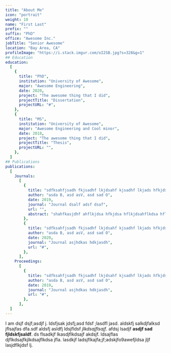 ```yaml
---
title: "About Me"
icon: "portrait"
weight: 10
name: "First Last"
prefix: ""
suffix: "PhD"
office: "Awesome Inc."
jobTitle: "Senior Awesome"
location: "Bay Area, CA"
profileImage: "https://i.stack.imgur.com/oI2SB.jpg?s=328&g=1"
## Education
education:
  [
    {
      title: "PhD",
      institution: "University of Awesome",
      major: "Awesome Engineering",
      date: 2020,
      project: "The awesome thing that I did",
      projectTitle: "Dissertation",
      projectURL: "#",
    },
    {
      title: "MS",
      institution: "University of Awesome",
      major: "Awesome Engineering and Cool minor",
      date: 2018,
      project: "The awesome thing that I did",
      projectTitle: "Thesis",
      projectURL: "",
    },
  ]
## Publications
publications:
  [
    Journals:
      [
        {
          title: "sdfksahfjsadh fkjsadhf lkjdsahf kjsadhf lkjads hfkjdsal fksdaf sadfkdsfjhksadgf dfas",
          author: "asda B, asd asV, asd sad O",
          date: 2019,
          journal: "Journal dsalf adsf dsaf",
          url: "",
          abstract: "shahfkasjdhf ahflkjdsa hfkjdsa hflkjdsahflkdsa hfljdsahf lkjashfdkjad hflkjdsa hflkjdsafh kjsadhf kjsadhf lkjdsahf kjdsahf lkjdsahf lkjdsahf lkjsadhfljdsaf halkjdshf ldsajfh askjdhflkjdsaf ldsakflkjdsahf kjsadhflkjdsaf lkjdsahf kjsadgfkdsabfanmdsbfdsanf.,dsanfmsnafdhfdlkjsaj;lkdsa jf;lkdsajf ;lksajfd;lkdsa jf;kdsajf ds",
        },
        {
          title: "sdfksahfjsadh fkjsadhf lkjdsahf kjsadhf lkjads hfkjdsal fksdaf sadfkdsfjhksadgf dfas",
          author: "asda B, asd asV, asd sad O",
          date: 2020,
          journal: "Journal asjhdkas hdkjasdh",
          url: "#",
        },
      ],
    Proceedings:
      [
        {
          title: "sdfksahfjsadh fkjsadhf lkjdsahf kjsadhf lkjads hfkjdsal fksdaf sadfkdsfjhksadgf dfas",
          author: "asda B, asd asV, asd sad O",
          date: 2019,
          journal: "Journal asjhdkas hdkjasdh",
          url: "#",
        },
      ],
  ]
---
```


I am dsjf dsjf;asdjf j. ldsfjsak jdsfj;asd fdsf ;lasdfl jasd. aldskfj salkdjfalksd jflsajfas dfa.sdf aldsfj asldfj ldsjfldsf *jlkdsajflsajf*. afdsj lsadjf **asdjf sad fjldskfjsaldf**. ds flsadkjf lkasdjflkdsajf akdsjf. ldsajflas djflkdsajfkjlkdsajflkdsa jfla. lasdkjf ladsjflkajfa;jf;adskjfo9awefjldsa jljf lasjdflkjdsf lj.
